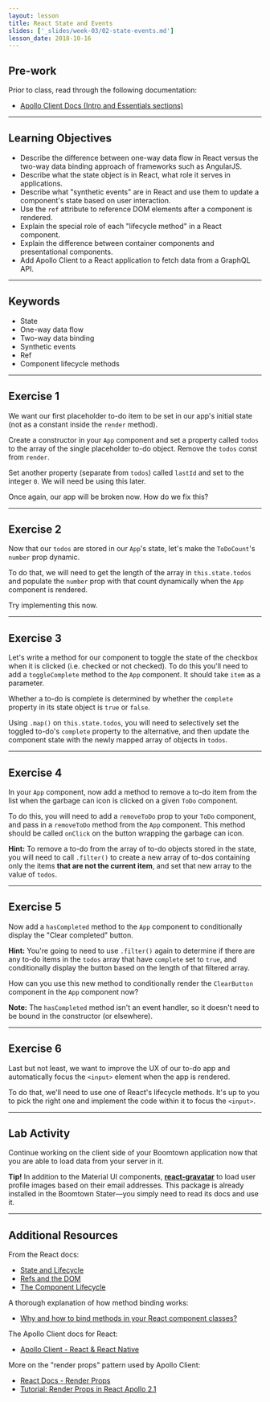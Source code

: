 ```yaml
---
layout: lesson
title: React State and Events
slides: ['_slides/week-03/02-state-events.md']
lesson_date: 2018-10-16
---
```


## Pre-work

Prior to class, read through the following documentation:

- [Apollo Client Docs (Intro and Essentials sections)](https://www.apollographql.com/docs/react/)

---

## Learning Objectives

- Describe the difference between one-way data flow in React versus the two-way data binding approach of frameworks such as AngularJS.
- Describe what the state object is in React, what role it serves in applications.
- Describe what "synthetic events" are in React and use them to update a component's state based on user interaction.
- Use the `ref` attribute to reference DOM elements after a component is rendered.
- Explain the special role of each "lifecycle method" in a React component.
- Explain the difference between container components and presentational components.
- Add Apollo Client to a React application to fetch data from a GraphQL API.

---

## Keywords

- State
- One-way data flow
- Two-way data binding
- Synthetic events
- Ref
- Component lifecycle methods

---

## Exercise 1

We want our first placeholder to-do item to be set in our app's initial state (not as a constant inside the `render` method).

Create a constructor in your `App` component and set a property called `todos` to the array of the single placeholder to-do object. Remove the `todos` const from `render`.

Set another property (separate from `todos`) called `lastId` and set to the integer `0`. We will need be using this later.

Once again, our app will be broken now. How do we fix this?

---

## Exercise 2

Now that our `todos` are stored in our `App`'s state, let's make the `ToDoCount`'s `number` prop dynamic.

To do that, we will need to get the length of the array in `this.state.todos` and populate the `number` prop with that count dynamically when the `App` component is rendered.

Try implementing this now.

---

## Exercise 3

Let's write a method for our component to toggle the state of the checkbox when it is clicked (i.e. checked or not checked). To do this you'll need to add a `toggleComplete` method to the `App` component. It should take `item` as a parameter.

Whether a to-do is complete is determined by whether the `complete` property in its state object is `true` or `false`.

Using `.map()` on `this.state.todos`, you will need to selectively set the toggled to-do's `complete` property to the alternative, and then update the component state with the newly mapped array of objects in `todos`.

---

## Exercise 4

In your `App` component, now add a method to remove a to-do item from the list when the garbage can icon is clicked on a given `ToDo` component.

To do this, you will need to add a `removeToDo` prop to your `ToDo` component, and pass in a `removeToDo` method from the `App` component. This method should be called `onClick` on the button wrapping the garbage can icon.

**Hint:** To remove a to-do from the array of to-do objects stored in the state, you will need to call `.filter()` to create a new array of to-dos containing only the items **that are not the current item**, and set that new array to the value of `todos`.

---

## Exercise 5

Now add a `hasCompleted` method to the `App` component to conditionally display the "Clear completed" button.

**Hint:** You're going to need to use `.filter()` again to determine if there are any to-do items in the `todos` array that have `complete` set to `true`, and conditionally display the button based on the length of that filtered array.

How can you use this new method to conditionally render the `ClearButton` component in the `App` component now?

**Note:** The `hasCompleted` method isn't an event handler, so it doesn't need to be bound in the constructor (or elsewhere).

---

## Exercise 6

Last but not least, we want to improve the UX of our to-do app and automatically focus the `<input>` element when the app is rendered.

To do that, we'll need to use one of React's lifecycle methods. It's up to you to pick the right one and implement the code within it to focus the `<input>`.

---

## Lab Activity

Continue working on the client side of your Boomtown application now that you are able to load data from your server in it.

**Tip!** In addition to the Material UI components, **[react-gravatar](https://github.com/KyleAMathews/react-gravatar)** to load user profile images based on their email addresses. This package is already installed in the Boomtown Stater&mdash;you simply need to read its docs and use it.

---

## Additional Resources

From the React docs:

- [State and Lifecycle](https://reactjs.org/docs/state-and-lifecycle.html)
- [Refs and the DOM](https://reactjs.org/docs/refs-and-the-dom.html)
- [The Component Lifecycle](https://reactjs.org/docs/react-component.html#the-component-lifecycle)

A thorough explanation of how method binding works:

- [Why and how to bind methods in your React component classes?](http://reactkungfu.com/2015/07/why-and-how-to-bind-methods-in-your-react-component-classes/)

The Apollo Client docs for React:

- [Apollo Client - React & React Native](https://www.apollographql.com/docs/react/)

More on the "render props" pattern used by Apollo Client:

- [React Docs - Render Props](https://reactjs.org/docs/render-props.html)
- [Tutorial: Render Props in React Apollo 2.1](https://www.prisma.io/blog/tutorial-render-props-in-react-apollo-2-1-199e9e2bd01e/)
